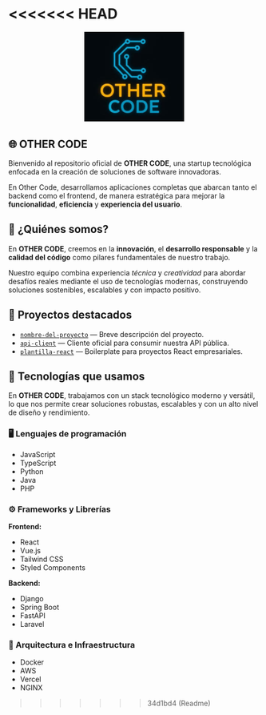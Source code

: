 <<<<<<< HEAD
=======
<!--  ![Logo](./OtherCode.png)  -->
<p align="center" style="background-color = black;">
  <img src="./OtherCode.png" alt="Logo" width="200" />
</p>
 
## 🌐  OTHER CODE

Bienvenido al repositorio oficial de **OTHER CODE**, una startup tecnológica enfocada en la creación de soluciones de software innovadoras.

En Other Code, desarrollamos aplicaciones completas que abarcan tanto el backend como el frontend, <!-- integrando inteligencia artificial -->de manera estratégica para mejorar la **funcionalidad**, **eficiencia** y **experiencia del usuario**.

## 🚀 ¿Quiénes somos?

En **OTHER CODE**, creemos en la **innovación**, el **desarrollo responsable** y la **calidad del código** como pilares fundamentales de nuestro trabajo.

Nuestro equipo combina experiencia *técnica* y *creatividad* para abordar desafíos reales mediante el uso de tecnologías modernas, construyendo soluciones sostenibles, escalables y con impacto positivo.


## 📁 Proyectos destacados

- [`nombre-del-proyecto`](https://github.com/empresa/nombre-del-proyecto) — Breve descripción del proyecto.
- [`api-client`](https://github.com/empresa/api-client) — Cliente oficial para consumir nuestra API pública.
- [`plantilla-react`](https://github.com/empresa/plantilla-react) — Boilerplate para proyectos React empresariales.

## 🧰 Tecnologías que usamos

En **OTHER CODE**, trabajamos con un stack tecnológico moderno y versátil, lo que nos permite crear soluciones robustas, escalables y con un alto nivel de diseño y rendimiento.

### 🖥️ Lenguajes de programación
- JavaScript
- TypeScript
- Python
- Java
- PHP

### ⚙️ Frameworks y Librerías

**Frontend:**
- React
- Vue.js
- Tailwind CSS
- Styled Components

**Backend:**
- Django
- Spring Boot
- FastAPI
- Laravel

<!--
**IA y Ciencia de Datos:**
- TensorFlow
- PyTorch
- scikit-learn
- Pandas
- LangChain
-->

### 🧱 Arquitectura e Infraestructura
- Docker
- AWS
- Vercel
- NGINX

<!--
<p align="center">
  🌍 <a href="https://www.empresa.com">Sitio web</a> &nbsp;|&nbsp;
  📧 <a href="mailto:contacto@empresa.com">Correo electrónico</a> &nbsp;|&nbsp;
  💼 <a href="https://linkedin.com/company/empresa" target="_blank">LinkedIn</a>
</p>
-->
>>>>>>> 34d1bd4 (Readme)

